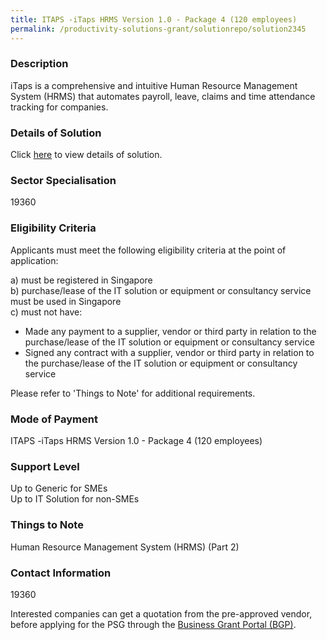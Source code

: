 ```yaml
---
title: ITAPS -iTaps HRMS Version 1.0 - Package 4 (120 employees)					
permalink: /productivity-solutions-grant/solutionrepo/solution2345
---
```


### Description

iTaps is a comprehensive and intuitive Human Resource Management System (HRMS) that automates payroll, leave, claims and time attendance tracking for companies.

### Details of Solution

Click <a href='Mind Master Solutions Pte Ltd' target='_blank' rel='noopener'>here</a> to view details of solution.

### Sector Specialisation

 19360 

### Eligibility Criteria

Applicants must meet the following eligibility criteria at the point of application:

a) must be registered in Singapore <br>
b) purchase/lease of the IT solution or equipment or consultancy service must be used in Singapore <br>
c) must not have:
- Made any payment to a supplier, vendor or third party in relation to the purchase/lease of the IT solution or equipment or consultancy service
- Signed any contract with a supplier, vendor or third party in relation to the purchase/lease of the IT solution or equipment or consultancy service

Please refer to 'Things to Note' for additional requirements.

### Mode of Payment
ITAPS -iTaps HRMS Version 1.0 - Package 4 (120 employees)					

### Support Level
Up to Generic for SMEs <br>
Up to IT Solution for non-SMEs

### Things to Note
Human Resource Management System (HRMS) (Part 2)

### Contact Information
19360

Interested companies can get a quotation from the pre-approved vendor, before applying for the PSG through the <a target='_blank' rel='noopener' href='https://www.businessgrants.gov.sg/'>Business Grant Portal (BGP)</a>.
